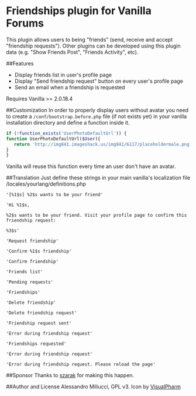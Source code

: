 # Friendships plugin for Vanilla Forums
This plugin allows users to being "friends" (send, receive and accept "friendship requests").
Other plugins can be developed using this plugin data (e.g. "Show Friends Post", "Friends Activity", etc).

##Features

* Display friends list in user's profile page
* Display "Send friendship request" button on every user's profile page
* Send an email when a friendship is requested

Requires Vanilla >= 2.0.18.4

##Customization
In order to properly display users without avatar you need to create a ```/conf/bootstrap.before.php``` file (if not exists yet) in your vanilla installation directory and define a function inside it.

```php
if (!function_exists('UserPhotoDefaultUrl')) {
function UserPhotoDefaultUrl($User){
   return 'http://img841.imageshack.us/img841/6117/placeholdermale.png';
}
}
``` 

Vanilla will reuse this function every time an user don't have an avatar.


##Translation
Just define these strings in your main vanilla's localization file /locales/yourlang/definitions.php

```
'[%1$s] %2$s wants to be your friend'

'Hi %1$s,

%2$s wants to be your friend. Visit your profile page to confirm this friendship request:

%3$s'

'Request friendship'

'Confirm %1$s friendship'

'Confirm friendship'

'Friends list'

'Pending requests'

'Friendships'

'Delete friendship'

'Delete friendship request'

'Friendship request sent'

'Error during friendship request'

'Friendships requested'

'Error during friendship request'

'Error during friendship request. Please reload the page'
```

##Sponsor
Thanks to [szarak](http://vanillaforums.org/profile/45649/szarak) for making this happen.

##Author and License
Alessandro Miliucci, GPL v3. Icon by [VisualPharm](http://www.visualpharm.com/)

